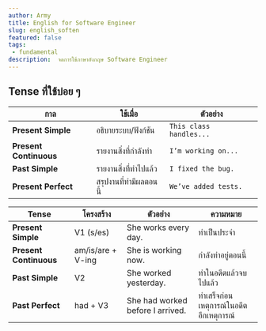 ```yaml
---
author: Army
title: English for Software Engineer
slug: english_soften
featured: false
tags: 
 - fundamental
description:  จดการใข้ภาษาอังกฤษ Software Engineer
---
```


## Tense ที่ใช้บ่อย ๆ

| กาล                    | ใช้เมื่อ               | ตัวอย่าง                |
| ---------------------- | ---------------------- | ----------------------- |
| **Present Simple**     | อธิบายระบบ/ฟังก์ชัน    | `This class handles...` |
| **Present Continuous** | รายงานสิ่งที่กำลังทำ   | `I’m working on...`     |
| **Past Simple**        | รายงานสิ่งที่ทำไปแล้ว  | `I fixed the bug.`      |
| **Present Perfect**    | สรุปงานที่ทำมีผลตอนนี้ | `We’ve added tests.`    |


| Tense                          | โครงสร้าง             | ตัวอย่าง                            | ความหมาย            |
| ------------------------------ | --------------------- | ----------------------------------- | ------------------- |
| **Present Simple**             | V1 (s/es)             | She works every day.                | ทำเป็นประจำ         |
| **Present Continuous**         | am/is/are + V-ing     | She is working now.                 | กำลังทำอยู่ตอนนี้   |
| **Past Simple**             | V2               | She worked yesterday.             | ทำในอดีตแล้วจบไปแล้ว                   |
| **Past Perfect**            | had + V3         | She had worked before I arrived.  | ทำเสร็จก่อนเหตุการณ์ในอดีตอีกเหตุการณ์ |

